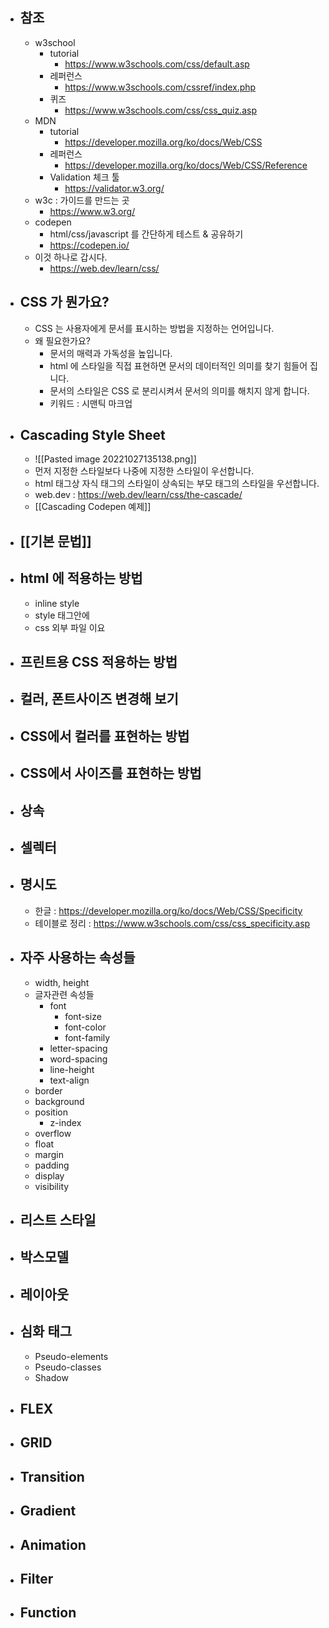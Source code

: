 - ## 참조
	- w3school
		- tutorial
			- https://www.w3schools.com/css/default.asp
		- 레퍼런스
			- https://www.w3schools.com/cssref/index.php
		- 퀴즈
			- https://www.w3schools.com/css/css_quiz.asp
	- MDN
		- tutorial
			- https://developer.mozilla.org/ko/docs/Web/CSS
		- 레퍼런스
			- https://developer.mozilla.org/ko/docs/Web/CSS/Reference
		- Validation 체크 툴
			- https://validator.w3.org/
	- w3c : 가이드를 만드는 곳
		- https://www.w3.org/
	- codepen
		- html/css/javascript 를 간단하게 테스트 & 공유하기
		- https://codepen.io/
	- 이것 하나로 갑시다.
		- https://web.dev/learn/css/
- ## CSS 가 뭔가요?
	- CSS 는 사용자에게 문서를 표시하는 방법을 지정하는 언어입니다.
	- 왜 필요한가요?
		- 문서의 매력과 가독성을 높입니다.
		- html 에 스타일을 직접 표현하면 문서의 데이터적인 의미를 찾기 힘들어 집니다.
		- 문서의 스타일은 CSS 로 분리시켜서 문서의 의미를 해치지 않게 합니다.
		- 키워드 : 시맨틱 마크업
- ## Cascading Style Sheet
	- ![[Pasted image 20221027135138.png]]
	- 먼저 지정한 스타일보다 나중에 지정한 스타일이 우선합니다.
	- html 태그상 자식 태그의 스타일이 상속되는 부모 태그의 스타일을 우선합니다.
	- web.dev : https://web.dev/learn/css/the-cascade/
	- [[Cascading Codepen 예제]]
- ## [[기본 문법]]
- ## html 에 적용하는 방법
	- inline style
	- style 태그안에
	- css 외부 파일 이요
- ## 프린트용 CSS 적용하는 방법
- ## 컬러,  폰트사이즈 변경해 보기
- ## CSS에서 컬러를 표현하는 방법
- ## CSS에서 사이즈를 표현하는 방법
- ## 상속
- ## 셀렉터
- ## 명시도
	- 한글 : https://developer.mozilla.org/ko/docs/Web/CSS/Specificity
	- 테이블로 정리 : https://www.w3schools.com/css/css_specificity.asp
- ## 자주 사용하는 속성들
	- width, height
	- 글자관련 속성들
		- font
			- font-size
			- font-color
			- font-family
		- letter-spacing
		- word-spacing
		- line-height
		- text-align
	- border
	- background
	- position
		- z-index
	- overflow
	- float
	- margin
	- padding
	- display
	- visibility
- ## 리스트 스타일
- ## 박스모델
- ## 레이아웃
- ## 심화 태그
	- Pseudo-elements
	- Pseudo-classes
	- Shadow
- ## FLEX
- ## GRID
- ## Transition
- ## Gradient
- ## Animation
- ## Filter
- ## Function